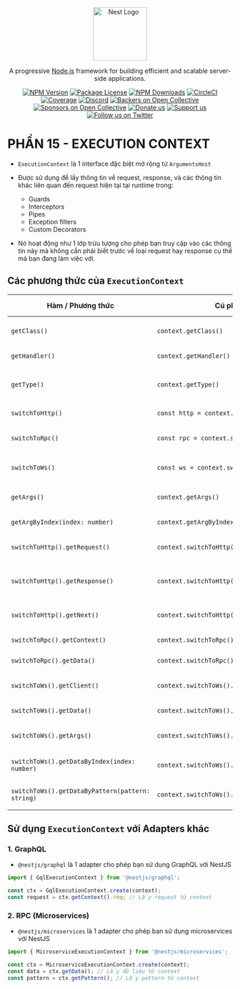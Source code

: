 <p align="center">
  <a href="http://nestjs.com/" target="blank"><img src="https://nestjs.com/img/logo-small.svg" width="120" alt="Nest Logo" /></a>
</p>

[circleci-image]: https://img.shields.io/circleci/build/github/nestjs/nest/master?token=abc123def456
[circleci-url]: https://circleci.com/gh/nestjs/nest

  <p align="center">A progressive <a href="http://nodejs.org" target="_blank">Node.js</a> framework for building efficient and scalable server-side applications.</p>
    <p align="center">
<a href="https://www.npmjs.com/~nestjscore" target="_blank"><img src="https://img.shields.io/npm/v/@nestjs/core.svg" alt="NPM Version" /></a>
<a href="https://www.npmjs.com/~nestjscore" target="_blank"><img src="https://img.shields.io/npm/l/@nestjs/core.svg" alt="Package License" /></a>
<a href="https://www.npmjs.com/~nestjscore" target="_blank"><img src="https://img.shields.io/npm/dm/@nestjs/common.svg" alt="NPM Downloads" /></a>
<a href="https://circleci.com/gh/nestjs/nest" target="_blank"><img src="https://img.shields.io/circleci/build/github/nestjs/nest/master" alt="CircleCI" /></a>
<a href="https://coveralls.io/github/nestjs/nest?branch=master" target="_blank"><img src="https://coveralls.io/repos/github/nestjs/nest/badge.svg?branch=master#9" alt="Coverage" /></a>
<a href="https://discord.gg/G7Qnnhy" target="_blank"><img src="https://img.shields.io/badge/discord-online-brightgreen.svg" alt="Discord"/></a>
<a href="https://opencollective.com/nest#backer" target="_blank"><img src="https://opencollective.com/nest/backers/badge.svg" alt="Backers on Open Collective" /></a>
<a href="https://opencollective.com/nest#sponsor" target="_blank"><img src="https://opencollective.com/nest/sponsors/badge.svg" alt="Sponsors on Open Collective" /></a>
  <a href="https://paypal.me/kamilmysliwiec" target="_blank"><img src="https://img.shields.io/badge/Donate-PayPal-ff3f59.svg" alt="Donate us"/></a>
    <a href="https://opencollective.com/nest#sponsor"  target="_blank"><img src="https://img.shields.io/badge/Support%20us-Open%20Collective-41B883.svg" alt="Support us"></a>
  <a href="https://twitter.com/nestframework" target="_blank"><img src="https://img.shields.io/twitter/follow/nestframework.svg?style=social&label=Follow" alt="Follow us on Twitter"></a>
</p>
  <!--[![Backers on Open Collective](https://opencollective.com/nest/backers/badge.svg)](https://opencollective.com/nest#backer)
  [![Sponsors on Open Collective](https://opencollective.com/nest/sponsors/badge.svg)](https://opencollective.com/nest#sponsor)-->

# PHẦN 15 - EXECUTION CONTEXT

- `ExecutionContext` là 1 interface đặc biệt mở rộng từ `ArgumentsHost`
- Được sử dụng để lấy thông tin về request, response, và các thông tin khác liên quan đến request hiện tại tại runtime trong:
  - Guards
  - Interceptors
  - Pipes
  - Exception filters
  - Custom Decorators

- Nó hoạt động như 1 lớp trừu tượng cho phép bạn truy cập vào các thông tin này mà không cần phải biết trước về loại request hay response cụ thể mà bạn đang làm việc với.

## Các phương thức của `ExecutionContext`

| Hàm / Phương thức                     | Cú pháp sử dụng                                                 | Mô tả ngắn gọn |
|--------------------------------------|------------------------------------------------------------------|----------------|
| `getClass()`                         | `context.getClass()`                                            | Lấy class (controller) hiện tại |
| `getHandler()`                       | `context.getHandler()`                                          | Lấy method đang được gọi |
| `getType()`                          | `context.getType()`                                             | Trả về loại context: `'http'`, `'rpc'`, `'ws'` |
| `switchToHttp()`                     | `const http = context.switchToHttp()`                           | Chuyển sang context HTTP |
| `switchToRpc()`                      | `const rpc = context.switchToRpc()`                             | Chuyển sang context RPC (microservice) |
| `switchToWs()`                       | `const ws = context.switchToWs()`                               | Chuyển sang context WebSocket |
| `getArgs()`                          | `context.getArgs()`                                             | Lấy toàn bộ arguments truyền vào |
| `getArgByIndex(index: number)`       | `context.getArgByIndex(0)`                                      | Lấy argument theo chỉ số |
| `switchToHttp().getRequest()`        | `context.switchToHttp().getRequest()`                           | Lấy object request (req) của HTTP |
| `switchToHttp().getResponse()`       | `context.switchToHttp().getResponse()`                          | Lấy object response (res) của HTTP |
| `switchToHttp().getNext()`           | `context.switchToHttp().getNext()`                              | Lấy next function (nếu có) |
| `switchToRpc().getContext()`         | `context.switchToRpc().getContext()`                            | Lấy context RPC |
| `switchToRpc().getData()`            | `context.switchToRpc().getData()`                               | Lấy payload dữ liệu RPC |
| `switchToWs().getClient()`           | `context.switchToWs().getClient()`                              | Lấy WebSocket client |
| `switchToWs().getData()`             | `context.switchToWs().getData()`                                | Lấy dữ liệu socket gửi lên |
| `switchToWs().getArgs()`             | `context.switchToWs().getArgs()`                                | Lấy toàn bộ argument từ WebSocket |
| `switchToWs().getDataByIndex(index: number)` | `context.switchToWs().getDataByIndex(0)`                      | Lấy argument theo chỉ số từ WebSocket |
| `switchToWs().getDataByPattern(pattern: string)` | `context.switchToWs().getDataByPattern('pattern')` | Lấy argument theo pattern từ WebSocket |

## Sử dụng `ExecutionContext` với Adapters khác

### 1. GraphQL

- `@nestjs/graphql` là 1 adapter cho phép bạn sử dụng GraphQL với NestJS

```ts
import { GqlExecutionContext } from '@nestjs/graphql';

const ctx = GqlExecutionContext.create(context);
const request = ctx.getContext().req; // Lấy request từ context
```

### 2. RPC (Microservices)

- `@nestjs/microservices` là 1 adapter cho phép bạn sử dụng microservices với NestJS

```ts
import { MicroserviceExecutionContext } from '@nestjs/microservices';

const ctx = MicroserviceExecutionContext.create(context);
const data = ctx.getData(); // Lấy dữ liệu từ context
const pattern = ctx.getPattern(); // Lấy pattern từ context
```


